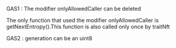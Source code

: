 GAS1 : The modifier onlyAllowedCaller can be deleted

The only function that used the modifier onlyAllowedCaller is getNextEntropy().This function is also called only once by traitNft

GAS2 : generation can be an uint8